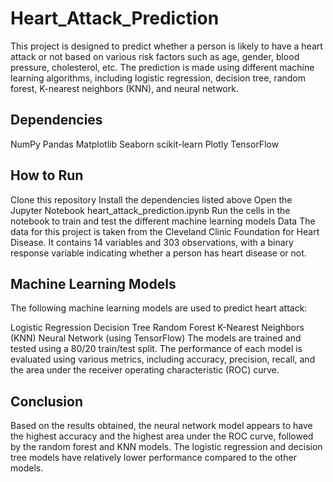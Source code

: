 # Heart_Attack_Prediction
This project is designed to predict whether a person is likely to have a heart attack or not based on various risk factors such as age, gender, blood pressure, cholesterol, etc. The prediction is made using different machine learning algorithms, including logistic regression, decision tree, random forest, K-nearest neighbors (KNN), and neural network.

## Dependencies 

NumPy
Pandas
Matplotlib
Seaborn
scikit-learn
Plotly
TensorFlow

## How to Run 
Clone this repository
Install the dependencies listed above
Open the Jupyter Notebook heart_attack_prediction.ipynb
Run the cells in the notebook to train and test the different machine learning models
Data
The data for this project is taken from the Cleveland Clinic Foundation for Heart Disease. It contains 14 variables and 303 observations, with a binary response variable indicating whether a person has heart disease or not.

## Machine Learning Models 
The following machine learning models are used to predict heart attack:

Logistic Regression
Decision Tree
Random Forest
K-Nearest Neighbors (KNN)
Neural Network (using TensorFlow)
The models are trained and tested using a 80/20 train/test split. The performance of each model is evaluated using various metrics, including accuracy, precision, recall, and the area under the receiver operating characteristic (ROC) curve.

## Conclusion 
Based on the results obtained, the neural network model appears to have the highest accuracy and the highest area under the ROC curve, followed by the random forest and KNN models. The logistic regression and decision tree models have relatively lower performance compared to the other models.
